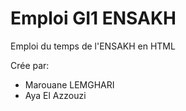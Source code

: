 # Emploi GI1 ENSAKH
Emploi du temps de l'ENSAKH en HTML

Crée par:
- Marouane LEMGHARI
- Aya El Azzouzi
